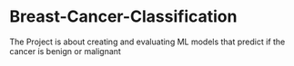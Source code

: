 # Breast-Cancer-Classification
The Project is about creating and evaluating ML models that predict if the cancer is benign or malignant
